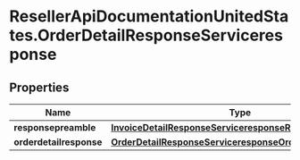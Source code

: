 # ResellerApiDocumentationUnitedStates.OrderDetailResponseServiceresponse

## Properties

Name | Type | Description | Notes
------------ | ------------- | ------------- | -------------
**responsepreamble** | [**InvoiceDetailResponseServiceresponseResponsepreamble**](InvoiceDetailResponseServiceresponseResponsepreamble.md) |  | [optional] 
**orderdetailresponse** | [**OrderDetailResponseServiceresponseOrderdetailresponse**](OrderDetailResponseServiceresponseOrderdetailresponse.md) |  | [optional] 


